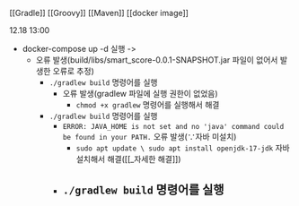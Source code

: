 [[Gradle]]
[[Groovy]]
[[Maven]]
[[docker image]]


12.18 13:00
- docker-compose up -d 실행 -> 
	- 오류 발생(build/libs/smart_score-0.0.1-SNAPSHOT.jar 파일이 없어서 발생한 오류로 추정)
		- ```./gradlew build``` 명령어를 실행
			- 오류 발생(gradlew 파일에 실행 권한이 없었음)
				- ```chmod +x gradlew``` 명령어를 실행해서 해결
		- ```./gradlew build``` 명령어를 실행 
			- ```ERROR: JAVA_HOME is not set and no 'java' command could be found in your PATH.``` 오류 발생($\because$자바 미설치)
				- ```sudo apt update \ sudo apt install openjdk-17-jdk``` 자바 설치해서 해결([[_자세한 해결]])
			- ```./gradlew build``` 명령어를 실행
				- 